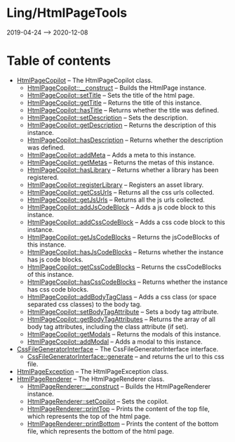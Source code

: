 Ling/HtmlPageTools
================
2019-04-24 --> 2020-12-08




Table of contents
===========

- [HtmlPageCopilot](https://github.com/lingtalfi/HtmlPageTools/blob/master/doc/api/Ling/HtmlPageTools/Copilot/HtmlPageCopilot.md) &ndash; The HtmlPageCopilot class.
    - [HtmlPageCopilot::__construct](https://github.com/lingtalfi/HtmlPageTools/blob/master/doc/api/Ling/HtmlPageTools/Copilot/HtmlPageCopilot/__construct.md) &ndash; Builds the HtmlPage instance.
    - [HtmlPageCopilot::setTitle](https://github.com/lingtalfi/HtmlPageTools/blob/master/doc/api/Ling/HtmlPageTools/Copilot/HtmlPageCopilot/setTitle.md) &ndash; Sets the title of the html page.
    - [HtmlPageCopilot::getTitle](https://github.com/lingtalfi/HtmlPageTools/blob/master/doc/api/Ling/HtmlPageTools/Copilot/HtmlPageCopilot/getTitle.md) &ndash; Returns the title of this instance.
    - [HtmlPageCopilot::hasTitle](https://github.com/lingtalfi/HtmlPageTools/blob/master/doc/api/Ling/HtmlPageTools/Copilot/HtmlPageCopilot/hasTitle.md) &ndash; Returns whether the title was defined.
    - [HtmlPageCopilot::setDescription](https://github.com/lingtalfi/HtmlPageTools/blob/master/doc/api/Ling/HtmlPageTools/Copilot/HtmlPageCopilot/setDescription.md) &ndash; Sets the description.
    - [HtmlPageCopilot::getDescription](https://github.com/lingtalfi/HtmlPageTools/blob/master/doc/api/Ling/HtmlPageTools/Copilot/HtmlPageCopilot/getDescription.md) &ndash; Returns the description of this instance.
    - [HtmlPageCopilot::hasDescription](https://github.com/lingtalfi/HtmlPageTools/blob/master/doc/api/Ling/HtmlPageTools/Copilot/HtmlPageCopilot/hasDescription.md) &ndash; Returns whether the description was defined.
    - [HtmlPageCopilot::addMeta](https://github.com/lingtalfi/HtmlPageTools/blob/master/doc/api/Ling/HtmlPageTools/Copilot/HtmlPageCopilot/addMeta.md) &ndash; Adds a meta to this instance.
    - [HtmlPageCopilot::getMetas](https://github.com/lingtalfi/HtmlPageTools/blob/master/doc/api/Ling/HtmlPageTools/Copilot/HtmlPageCopilot/getMetas.md) &ndash; Returns the metas of this instance.
    - [HtmlPageCopilot::hasLibrary](https://github.com/lingtalfi/HtmlPageTools/blob/master/doc/api/Ling/HtmlPageTools/Copilot/HtmlPageCopilot/hasLibrary.md) &ndash; Returns whether a library has been registered.
    - [HtmlPageCopilot::registerLibrary](https://github.com/lingtalfi/HtmlPageTools/blob/master/doc/api/Ling/HtmlPageTools/Copilot/HtmlPageCopilot/registerLibrary.md) &ndash; Registers an asset library.
    - [HtmlPageCopilot::getCssUrls](https://github.com/lingtalfi/HtmlPageTools/blob/master/doc/api/Ling/HtmlPageTools/Copilot/HtmlPageCopilot/getCssUrls.md) &ndash; Returns all the css urls collected.
    - [HtmlPageCopilot::getJsUrls](https://github.com/lingtalfi/HtmlPageTools/blob/master/doc/api/Ling/HtmlPageTools/Copilot/HtmlPageCopilot/getJsUrls.md) &ndash; Returns all the js urls collected.
    - [HtmlPageCopilot::addJsCodeBlock](https://github.com/lingtalfi/HtmlPageTools/blob/master/doc/api/Ling/HtmlPageTools/Copilot/HtmlPageCopilot/addJsCodeBlock.md) &ndash; Adds a js code block to this instance.
    - [HtmlPageCopilot::addCssCodeBlock](https://github.com/lingtalfi/HtmlPageTools/blob/master/doc/api/Ling/HtmlPageTools/Copilot/HtmlPageCopilot/addCssCodeBlock.md) &ndash; Adds a css code block to this instance.
    - [HtmlPageCopilot::getJsCodeBlocks](https://github.com/lingtalfi/HtmlPageTools/blob/master/doc/api/Ling/HtmlPageTools/Copilot/HtmlPageCopilot/getJsCodeBlocks.md) &ndash; Returns the jsCodeBlocks of this instance.
    - [HtmlPageCopilot::hasJsCodeBlocks](https://github.com/lingtalfi/HtmlPageTools/blob/master/doc/api/Ling/HtmlPageTools/Copilot/HtmlPageCopilot/hasJsCodeBlocks.md) &ndash; Returns whether the instance has js code blocks.
    - [HtmlPageCopilot::getCssCodeBlocks](https://github.com/lingtalfi/HtmlPageTools/blob/master/doc/api/Ling/HtmlPageTools/Copilot/HtmlPageCopilot/getCssCodeBlocks.md) &ndash; Returns the cssCodeBlocks of this instance.
    - [HtmlPageCopilot::hasCssCodeBlocks](https://github.com/lingtalfi/HtmlPageTools/blob/master/doc/api/Ling/HtmlPageTools/Copilot/HtmlPageCopilot/hasCssCodeBlocks.md) &ndash; Returns whether the instance has css code blocks.
    - [HtmlPageCopilot::addBodyTagClass](https://github.com/lingtalfi/HtmlPageTools/blob/master/doc/api/Ling/HtmlPageTools/Copilot/HtmlPageCopilot/addBodyTagClass.md) &ndash; Adds a css class (or space separated css classes) to the body tag.
    - [HtmlPageCopilot::setBodyTagAttribute](https://github.com/lingtalfi/HtmlPageTools/blob/master/doc/api/Ling/HtmlPageTools/Copilot/HtmlPageCopilot/setBodyTagAttribute.md) &ndash; Sets a body tag attribute.
    - [HtmlPageCopilot::getBodyTagAttributes](https://github.com/lingtalfi/HtmlPageTools/blob/master/doc/api/Ling/HtmlPageTools/Copilot/HtmlPageCopilot/getBodyTagAttributes.md) &ndash; Returns the array of all body tag attributes, including the class attribute (if set).
    - [HtmlPageCopilot::getModals](https://github.com/lingtalfi/HtmlPageTools/blob/master/doc/api/Ling/HtmlPageTools/Copilot/HtmlPageCopilot/getModals.md) &ndash; Returns the modals of this instance.
    - [HtmlPageCopilot::addModal](https://github.com/lingtalfi/HtmlPageTools/blob/master/doc/api/Ling/HtmlPageTools/Copilot/HtmlPageCopilot/addModal.md) &ndash; Adds a modal to this instance.
- [CssFileGeneratorInterface](https://github.com/lingtalfi/HtmlPageTools/blob/master/doc/api/Ling/HtmlPageTools/CssFileGenerator/CssFileGeneratorInterface.md) &ndash; The CssFileGeneratorInterface interface.
    - [CssFileGeneratorInterface::generate](https://github.com/lingtalfi/HtmlPageTools/blob/master/doc/api/Ling/HtmlPageTools/CssFileGenerator/CssFileGeneratorInterface/generate.md) &ndash; and returns the url to this css file.
- [HtmlPageException](https://github.com/lingtalfi/HtmlPageTools/blob/master/doc/api/Ling/HtmlPageTools/Exception/HtmlPageException.md) &ndash; The HtmlPageException class.
- [HtmlPageRenderer](https://github.com/lingtalfi/HtmlPageTools/blob/master/doc/api/Ling/HtmlPageTools/Renderer/HtmlPageRenderer.md) &ndash; The HtmlPageRenderer class.
    - [HtmlPageRenderer::__construct](https://github.com/lingtalfi/HtmlPageTools/blob/master/doc/api/Ling/HtmlPageTools/Renderer/HtmlPageRenderer/__construct.md) &ndash; Builds the HtmlPageRenderer instance.
    - [HtmlPageRenderer::setCopilot](https://github.com/lingtalfi/HtmlPageTools/blob/master/doc/api/Ling/HtmlPageTools/Renderer/HtmlPageRenderer/setCopilot.md) &ndash; Sets the copilot.
    - [HtmlPageRenderer::printTop](https://github.com/lingtalfi/HtmlPageTools/blob/master/doc/api/Ling/HtmlPageTools/Renderer/HtmlPageRenderer/printTop.md) &ndash; Prints the content of the top file, which represents the top of the html page.
    - [HtmlPageRenderer::printBottom](https://github.com/lingtalfi/HtmlPageTools/blob/master/doc/api/Ling/HtmlPageTools/Renderer/HtmlPageRenderer/printBottom.md) &ndash; Prints the content of the bottom file, which represents the bottom of the html page.




